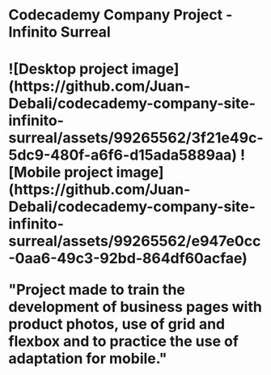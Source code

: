 <h1 text-align="center">Codecademy Company Project - Infinito Surreal<h1>
![Desktop project image](https://github.com/Juan-Debali/codecademy-company-site-infinito-surreal/assets/99265562/3f21e49c-5dc9-480f-a6f6-d15ada5889aa)
![Mobile project image](https://github.com/Juan-Debali/codecademy-company-site-infinito-surreal/assets/99265562/e947e0cc-0aa6-49c3-92bd-864df60acfae)

 "Project made to train the development of business pages with product photos, use of grid and flexbox and to practice the use of adaptation for mobile."
